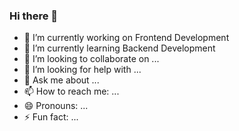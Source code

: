 ### Hi there 👋

- 🔭 I’m currently working on Frontend Development
- 🌱 I’m currently learning Backend Development
- 👯 I’m looking to collaborate on ...
- 🤔 I’m looking for help with ...
- 💬 Ask me about ...
- 📫 How to reach me: ...
- 😄 Pronouns: ...
- ⚡ Fun fact: ...
<!--
**sahilrawat001/sahilrawat001** is a ✨ _special_ ✨ repository because its `README.md` (this file) appears on your GitHub profile.

Here are some ideas to get you started:


-->
